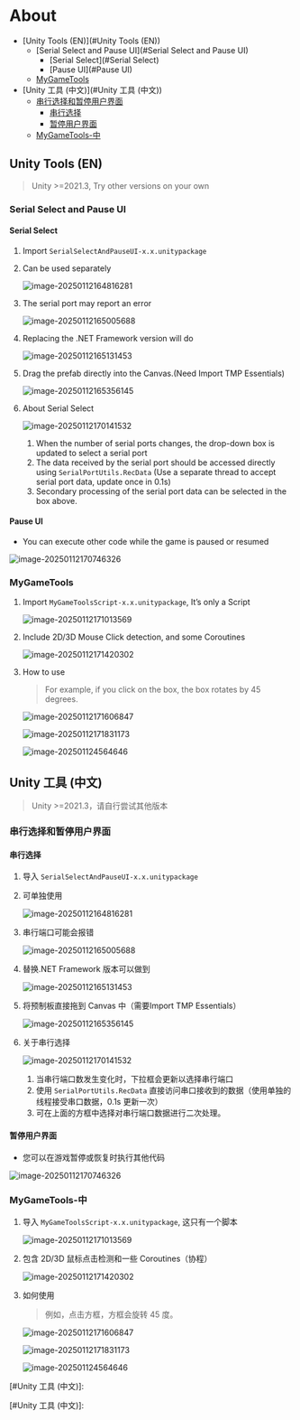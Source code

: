 # About

- [Unity Tools (EN)](#Unity Tools (EN))
  - [Serial Select and Pause UI](#Serial Select and Pause UI)
    - [Serial Select](#Serial Select)
    - [Pause UI](#Pause UI)
  - [MyGameTools](#MyGameTools)
- [Unity 工具 (中文)](#Unity 工具 (中文))
  - [串行选择和暂停用户界面](#串行选择和暂停用户界面)
    - [串行选择](#串行选择)
    - [暂停用户界面](#暂停用户界面)
  - [MyGameTools-中](#MyGameTools-中)

## Unity Tools (EN)

> Unity >=2021.3, Try other versions on your own

### Serial Select and Pause UI

#### Serial Select

1. Import `SerialSelectAndPauseUI-x.x.unitypackage`

2. Can be used separately

   ![image-20250112164816281](.\Imgs\image-20250112164816281.png)

3. The serial port may report an error

   ![image-20250112165005688](.\Imgs\image-20250112165005688.png)

4. Replacing the .NET Framework version will do

   ![image-20250112165131453](.\Imgs\image-20250112165131453.png)

5. Drag the prefab directly into the Canvas.(Need Import TMP Essentials)

   ![image-20250112165356145](.\Imgs\image-20250112165356145.png)

6. About Serial Select

   ![image-20250112170141532](.\Imgs\image-20250112170141532.png)

   1. When the number of serial ports changes, the drop-down box is updated to select a serial port
   2. The data received by the serial port should be accessed directly using  `SerialPortUtils.RecData`  (Use a separate thread to accept serial port data, update once in 0.1s)
   3. Secondary processing of the serial port data can be selected in the box above.

#### Pause UI

- You can execute other code while the game is paused or resumed

![image-20250112170746326](.\Imgs\image-20250112170746326.png)

### MyGameTools

1. Import `MyGameToolsScript-x.x.unitypackage`, It’s only a Script

   ![image-20250112171013569](.\Imgs\image-20250112171013569.png)

2. Include 2D/3D Mouse Click detection, and some Coroutines

   ![image-20250112171420302](.\Imgs\image-20250112171420302.png)

3. How to use

   > For example, if you click on the box, the box rotates by 45 degrees.

   ![image-20250112171606847](.\Imgs\image-20250112171606847.png)

   ![image-20250112171831173](.\Imgs\image-20250112171831173.png)

   ![image-202501124564646](.\Imgs\MyGameTools-01.gif)



## Unity 工具 (中文)

> Unity >=2021.3，请自行尝试其他版本

### 串行选择和暂停用户界面



#### 串行选择

1. 导入 `SerialSelectAndPauseUI-x.x.unitypackage`

2. 可单独使用

   ![image-20250112164816281](.\Imgs\image-20250112164816281.png)

3. 串行端口可能会报错

   ![image-20250112165005688](.\Imgs\image-20250112165005688.png)

4. 替换.NET Framework 版本可以做到

   ![image-20250112165131453](.\Imgs\image-20250112165131453.png)

5. 将预制板直接拖到 Canvas 中（需要Import TMP Essentials）

   ![image-20250112165356145](.\Imgs\image-20250112165356145.png)

6. 关于串行选择

   ![image-20250112170141532](.\Imgs\image-20250112170141532.png)

   1. 当串行端口数发生变化时，下拉框会更新以选择串行端口
   2. 使用 `SerialPortUtils.RecData` 直接访问串口接收到的数据（使用单独的线程接受串口数据，0.1s 更新一次）
   3. 可在上面的方框中选择对串行端口数据进行二次处理。

#### 暂停用户界面

- 您可以在游戏暂停或恢复时执行其他代码

![image-20250112170746326](.\Imgs\image-20250112170746326.png)

### MyGameTools-中

1. 导入 `MyGameToolsScript-x.x.unitypackage`, 这只有一个脚本

   ![image-20250112171013569](.\Imgs\image-20250112171013569.png)

2. 包含 2D/3D 鼠标点击检测和一些 Coroutines（协程）

   ![image-20250112171420302](.\Imgs\image-20250112171420302.png)

3. 如何使用

   > 例如，点击方框，方框会旋转 45 度。

   ![image-20250112171606847](.\Imgs\image-20250112171606847.png)

   ![image-20250112171831173](.\Imgs\image-20250112171831173.png)

   ![image-202501124564646](.\Imgs\MyGameTools-01.gif)

[#Unity 工具 (中文)]:

[#Unity 工具 (中文)]: